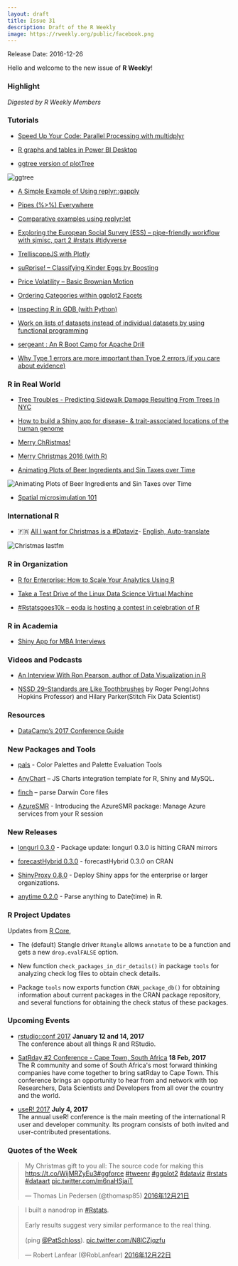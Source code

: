 ```yaml
---
layout: draft
title: Issue 31
description: Draft of the R Weekly
image: https://rweekly.org/public/facebook.png
---
```


Release Date: 2016-12-26

Hello and welcome to the new issue of **R Weekly**!

### Highlight

*Digested by R Weekly Members*


### Tutorials

+ [Speed Up Your Code: Parallel Processing with multidplyr](http://www.mattdancho.com/code-tools/2016/12/18/multidplyr.html)

+ [R graphs and tables in Power BI Desktop](https://tomaztsql.wordpress.com/2016/12/18/r-graphs-and-tables-in-power-bi-desktop)

+ [ggtree version of plotTree](http://guangchuangyu.github.io/2016/12/ggtree-version-of-plottree/)

![ggtree](https://github.com/rweekly/image/blob/master/2016-12-26/facet_plot_bar2.png?raw=true)

+ [A Simple Example of Using replyr::gapply](http://www.win-vector.com/blog/2016/12/a-simple-example-of-using-replyrgapply/) 

+ [Pipes (%>%) Everywhere](https://rud.is/b/2016/12/22/pipes-everywhere/)

+ [Comparative examples using replyr:let](http://www.win-vector.com/blog/2016/12/comparative-examples-using-replyrlet/)

+ [Exploring the European Social Survey (ESS) – pipe-friendly workflow with sjmisc, part 2 #rstats #tidyverse](https://strengejacke.wordpress.com/2016/12/22/exploring-the-european-social-survey-ess-pipe-friendly-workflow-with-sjmisc-part-2-rstats-tidyverse/)

+ [TrelliscopeJS with Plotly](http://ryanhafen.com/blog/trelliscopejs-plotly)

+ [suRprise! – Classifying Kinder Eggs by Boosting](http://staff.math.su.se/hoehle/blog/2016/12/23/surprise.html)

+ [Price Volatility – Basic Brownian Motion](https://stoltzmaniac.com/price-volatility-basic-brownian-motion/)

+ [Ordering Categories within ggplot2 Facets](https://trinkerrstuff.wordpress.com/2016/12/23/ordering-categories-within-ggplot2-facets/)

+ [Inspecting R in GDB (with Python)](https://random-remarks.net/2016/12/21/inspecting-r-in-gdb-with-python/)

+ [Work on lists of datasets instead of individual datasets by using functional programming](http://b-rodrigues.github.com/2016/12/21/work-on-lists-of-datasets-instead-of-individual-datasets-by-using-functional-programming)

+ [sergeant : An R Boot Camp for Apache Drill](https://rud.is/b/2016/12/20/sergeant-a-r-boot-camp-for-apache-drill/)

+ [Why Type 1 errors are more important than Type 2 errors (if you care about evidence)](http://daniellakens.blogspot.com/2016/12/why-type-1-errors-are-more-important.html)

### R in Real World

+ [Tree Troubles - Predicting Sidewalk Damage Resulting From Trees In NYC](http://blog.nycdatascience.com/student-works/capstone/tree-troubles-predicting-sidewalk-damage-resulting-trees-nyc/)

+ [How to build a Shiny app for disease- & trait-associated locations of the human genome](https://shiring.github.io/genome/2016/12/18/gwas_catalog_post)

+ [Merry ChRistmas!](http://blog.revolutionanalytics.com/2016/12/merry-christmas.html)

+ [Merry Christmas 2016 (with R)](http://unamatematicaseltigre.blogspot.com/2016/12/merry-christmas-2016-with-r.html)

+ [Animating Plots of Beer Ingredients and Sin Taxes over Time](https://shiring.github.io/animation/2016/12/22/alcohol_post)

![Animating Plots of Beer Ingredients and Sin Taxes over Time](https://shiring.github.io/animation/2016/12/22/alcohol_post_files/figure-markdown_github/unnamed-chunk-6-1.png)

+ [Spatial microsimulation 101](http://philmikejones.me/2016/12/21/spatial-microsimulation-101/)


### International R

+ :fr: [All I want for Christmas is a #Dataviz](http://colinfay.me/all-i-want-for-christmas-is-a-dataviz/)- [English, Auto-translate](http://translate.google.com/translate?hl=&sl=fr&tl=en&u=http://colinfay.me/all-i-want-for-christmas-is-a-dataviz/)

![Christmas lastfm](https://raw.githubusercontent.com/rweekly/image/master/2016-12-26/songs-last-fm-christmas.jpeg)


### R in Organization

+ [R for Enterprise: How to Scale Your Analytics Using R](https://www.rstudio.com/rviews/2016/12/21/r-for-enterprise-how-to-scale-your-analytics-using-r/)

+ [Take a Test Drive of the Linux Data Science Virtual Machine](http://blog.revolutionanalytics.com/2016/12/dsvm-test-drive.html)

+ [#Rstatsgoes10k – eoda is hosting a contest in celebration of R](https://blog.eoda.de/2016/12/21/rstatsgoes10k-eoda-is-hosting-a-contest-in-celebration-of-r/)

### R in Academia

+ [Shiny App for MBA Interviews](http://enelmargen.org/datascience/mba-shiny/)

### Videos and Podcasts

+ [An Interview With Ron Pearson, author of Data Visualization in R](https://www.datacamp.com/community/blog/an-interview-with-ron-pearson-author-of-data-visualization-in-r)

+ [NSSD 29-Standards are Like Toothbrushes](https://soundcloud.com/nssd-podcast/episode-29-standards-are-like-toothbrushes) by Roger Peng(Johns Hopkins Professor) and Hilary Parker(Stitch Fix Data Scientist)

### Resources

+ [DataCamp’s 2017 Conference Guide](http://www.datacamp.com/community/blog/conference-guide-2017)


### New Packages and Tools

+ [pals](https://github.com/kwstat/pals/blob/master/README.md) - Color Palettes and Palette Evaluation Tools

+ [AnyChart](https://github.com/anychart-integrations/r-shiny-mysql-template) –  JS Charts integration template for R, Shiny and MySQL.

+ [finch](http://ropensci.org/blog/technotes/2016/12/23/finch-release) – parse Darwin Core files

+ [AzureSMR](http://blog.revolutionanalytics.com/2016/12/azuresmr.html) - Introducing the AzureSMR package: Manage Azure services from your R session


### New Releases

+ [longurl 0.3.0](https://rud.is/b/2016/12/18/package-update-longurl-0-3-0-is-hitting-cran-mirrors/) - Package update: longurl 0.3.0 is hitting CRAN mirrors

+ [forecastHybrid 0.3.0](http://ellisp.github.io/blog/2016/12/24/forecastHybrid-0.3) - forecastHybrid 0.3.0 on CRAN

+ [ShinyProxy 0.8.0](https://www.openanalytics.eu/blog/shinyproxy-080) - Deploy Shiny apps for the enterprise or larger organizations.

+ [anytime 0.2.0](http://dirk.eddelbuettel.com/blog/2016/12/24/#anytime_0.2.0) - Parse anything to Date(time) in R.

### R Project Updates

Updates from [R Core](http://developer.r-project.org/blosxom.cgi/R-devel/NEWS), 

+ The (default) Stangle driver `Rtangle` allows `annotate` to be a function and gets a new `drop.evalFALSE` option.

+ New function `check_packages_in_dir_details()` in package `tools` for analyzing check log files to obtain check details.

+ Package `tools` now exports function `CRAN_package_db()` for obtaining information about current packages in the CRAN package repository, and several functions for obtaining the check status of these packages.


### Upcoming Events

+ [rstudio::conf 2017](https://www.rstudio.com/conference/)  **January 12 and 14, 2017** <br>
The conference about all things R and RStudio.<br /> 

+ [SatRday #2 Conference - Cape Town, South Africa](http://capetown2017.satrdays.org/) **18 Feb, 2017** <br />
The R community and some of South Africa's most forward thinking companies have come together to bring satRday to Cape Town. This conference brings an opportunity to hear from and network with top Researchers, Data Scientists and Developers from all over the country and the world. 

+ [useR! 2017](http://user2017.brussels/) **July 4, 2017** <br />
The annual useR! conference is the main meeting of the international R user and developer community. Its program consists of both invited and user-contributed presentations.  <br />

### Quotes of the Week

<blockquote class="twitter-tweet" data-lang="zh-cn"><p lang="en" dir="ltr">My Christmas gift to you all: The source code for making this <a href="https://t.co/WijMRZyEu3">https://t.co/WijMRZyEu3</a><a href="https://twitter.com/hashtag/ggforce?src=hash">#ggforce</a> <a href="https://twitter.com/hashtag/tweenr?src=hash">#tweenr</a> <a href="https://twitter.com/hashtag/ggplot2?src=hash">#ggplot2</a> <a href="https://twitter.com/hashtag/dataviz?src=hash">#dataviz</a> <a href="https://twitter.com/hashtag/rstats?src=hash">#rstats</a> <a href="https://twitter.com/hashtag/dataart?src=hash">#dataart</a> <a href="https://t.co/m6naHSjaiT">pic.twitter.com/m6naHSjaiT</a></p>&mdash; Thomas Lin Pedersen (@thomasp85) <a href="https://twitter.com/thomasp85/status/811537760783912960">2016年12月21日</a></blockquote>

<blockquote class="twitter-tweet" data-lang="zh-cn"><p lang="en" dir="ltr">I built a nanodrop in <a href="https://twitter.com/hashtag/Rstats?src=hash">#Rstats</a>. <br><br>Early results suggest very similar performance to the real thing. <br><br>(ping <a href="https://twitter.com/PatSchloss">@PatSchloss</a>). <a href="https://t.co/N8lCZjqzfu">pic.twitter.com/N8lCZjqzfu</a></p>&mdash; Robert Lanfear (@RobLanfear) <a href="https://twitter.com/RobLanfear/status/811777568772718592">2016年12月22日</a></blockquote>
